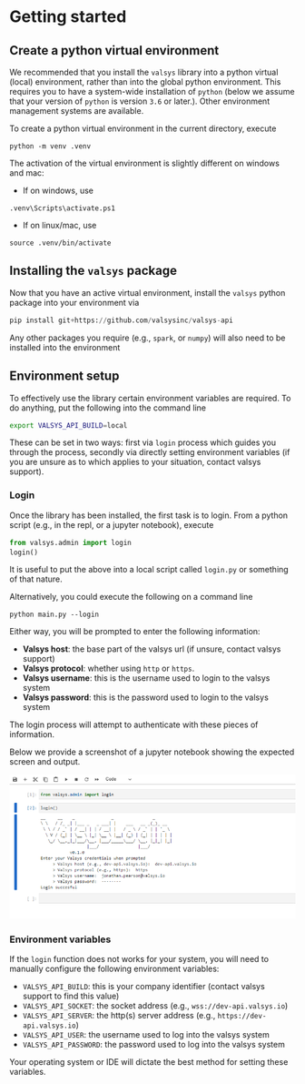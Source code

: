 # Getting started
## Create a python virtual environment
We recommended that you install the `valsys` library into a python virtual (local) environment, rather than into the global python environment. This requires you to have a system-wide installation of `python` (below we assume that your version of `python` is version `3.6` or later.). Other environment management systems are available.

To create a python virtual environment in the current directory, execute
```
python -m venv .venv
```
The activation of the virtual environment is slightly different on windows and mac:

* If on windows, use
```
.venv\Scripts\activate.ps1
```
* If on linux/mac, use
```
source .venv/bin/activate
```
## Installing the `valsys` package
Now that you have an active virtual environment, install the `valsys` python package into your environment via
```python
pip install git+https://github.com/valsysinc/valsys-api
```
Any other packages you require (e.g., `spark`, or `numpy`) will also need to be installed into the environment

## Environment setup
To effectively use the library certain environment variables are required. 
To do anything, put the following into the command line
```bash
export VALSYS_API_BUILD=local
```

These can be set in two ways: first via `login` process which guides you through the process, secondly via directly setting environment variables (if you are unsure as to which applies to your situation, contact valsys support).
### Login
Once the library has been installed, the first task is to login. From a python script (e.g., in the repl, or a jupyter notebook), execute
```python linenums="1"
from valsys.admin import login
login()
```
It is useful to put the above into a local script called `login.py` or something of that nature.

Alternatively, you could execute the following on a command line
```
python main.py --login
```

Either way, you will be prompted to enter the following information:

* **Valsys host**: the base part of the valsys url (if unsure, contact valsys support)
* **Valsys protocol**: whether using `http` or `https`. 
* **Valsys username**: this is the username used to login to the valsys system 
* **Valsys password**: this is the password used to login to the valsys system

The login process will attempt to authenticate with these pieces of information.

Below we provide a screenshot of a jupyter notebook showing the expected screen and output.

![](images/jupyter_login.png "Jupyter login")

### Environment variables
If the `login` function does not works for your system, you will need to manually configure the following environment variables:

* `VALSYS_API_BUILD`: this is your company identifier (contact valsys support to find this value)
* `VALSYS_API_SOCKET`: the socket address (e.g., `wss://dev-api.valsys.io`)
* `VALSYS_API_SERVER`: the http(s) server address (e.g., `https://dev-api.valsys.io`)
* `VALSYS_API_USER`: the username used to log into the valsys system
* `VALSYS_API_PASSWORD`: the password used to log into the valsys system

Your operating system or IDE will dictate the best method for setting these variables.

